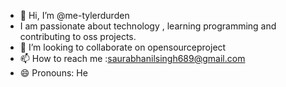 - 👋 Hi, I’m @me-tylerdurden
- I am passionate about technology , learning programming and contributing to oss projects.
- 💞️ I’m looking to collaborate on opensourceproject
- 📫 How to reach me :saurabhanilsingh689@gmail.com
- 😄 Pronouns: He


<!---
me-tylerdurden/me-tylerdurden is a ✨ special ✨ repository because its `README.md` (this file) appears on your GitHub profile.
You can click the Preview link to take a look at your changes.
--->
